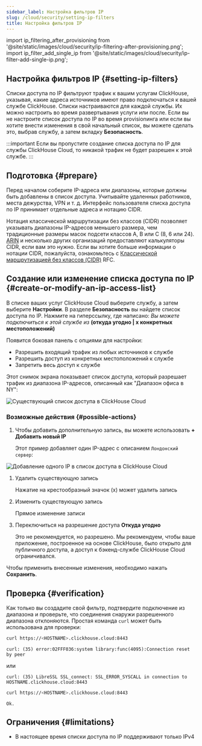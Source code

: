 ```yaml
---
sidebar_label: Настройка фильтров IP
slug: /cloud/security/setting-ip-filters
title: Настройка фильтров IP
---
```


import ip_filtering_after_provisioning from '@site/static/images/cloud/security/ip-filtering-after-provisioning.png';
import ip_filter_add_single_ip from '@site/static/images/cloud/security/ip-filter-add-single-ip.png';

## Настройка фильтров IP {#setting-ip-filters}

Списки доступа по IP фильтруют трафик к вашим услугам ClickHouse, указывая, какие адреса источников имеют право подключаться к вашей службе ClickHouse. Списки настраиваются для каждой службы. Их можно настроить во время развертывания услуги или после. Если вы не настроите список доступа по IP во время provisionинга или если вы хотите внести изменения в свой начальный список, вы можете сделать это, выбрав службу, а затем вкладку **Безопасность**.

:::important
Если вы пропустите создание списка доступа по IP для службы ClickHouse Cloud, то никакой трафик не будет разрешен к этой службе.
:::

## Подготовка {#prepare}
Перед началом соберите IP-адреса или диапазоны, которые должны быть добавлены в список доступа. Учитывайте удаленных работников, места дежурства, VPN и т. д. Интерфейс пользователя списка доступа по IP принимает отдельные адреса и нотацию CIDR.

Нотация классической маршрутизации без классов (CIDR) позволяет указывать диапазоны IP-адресов меньшего размера, чем традиционные размеры масок подсети классов A, B или C (8, 6 или 24). [ARIN](https://account.arin.net/public/cidrCalculator) и несколько других организаций предоставляют калькуляторы CIDR, если вам это нужно. Если вы хотите больше информации о нотации CIDR, пожалуйста, ознакомьтесь с [Классической маршрутизацией без классов (CIDR)](https://www.rfc-editor.org/rfc/rfc4632.html) RFC.

## Создание или изменение списка доступа по IP {#create-or-modify-an-ip-access-list}

В списке ваших услуг ClickHouse Cloud выберите службу, а затем выберите **Настройки**. В разделе **Безопасность** вы найдете список доступа по IP. Нажмите на гиперссылку, где написано: *Вы можете подключиться к этой службе из* **(откуда угодно | x конкретных местоположений)**

Появится боковая панель с опциями для настройки:

- Разрешить входящий трафик из любых источников к службе
- Разрешить доступ из конкретных местоположений к службе
- Запретить весь доступ к службе

Этот снимок экрана показывает список доступа, который разрешает трафик из диапазона IP-адресов, описанный как "Диапазон офиса в NY":

<img src={ip_filtering_after_provisioning} alt="Существующий список доступа в ClickHouse Cloud" />

### Возможные действия {#possible-actions}

1. Чтобы добавить дополнительную запись, вы можете использовать **+ Добавить новый IP**

   Этот пример добавляет один IP-адрес с описанием `Лондонский сервер`:

<img src={ip_filter_add_single_ip} alt="Добавление одного IP в список доступа в ClickHouse Cloud" />

1. Удалить существующую запись

   Нажатие на крестообразный значок (x) может удалить запись

1. Изменить существующую запись

   Прямое изменение записи

1. Переключиться на разрешение доступа **Откуда угодно**

   Это не рекомендуется, но разрешено. Мы рекомендуем, чтобы ваше приложение, построенное на основе ClickHouse, было открыто для публичного доступа, а доступ к бэкенд-службе ClickHouse Cloud ограничивался.

Чтобы применить внесенные изменения, необходимо нажать **Сохранить**.

## Проверка {#verification}

Как только вы создадите свой фильтр, подтвердите подключение из диапазона и проверьте, что соединения снаружи разрешенного диапазона отклоняются. Простая команда `curl` может быть использована для проверки:
```bash title="Попытка отклонена снаружи списка разрешенных"
curl https://<HOSTNAME>.clickhouse.cloud:8443
```
```response
curl: (35) error:02FFF036:system library:func(4095):Connection reset by peer
```
или
```response
curl: (35) LibreSSL SSL_connect: SSL_ERROR_SYSCALL in connection to HOSTNAME.clickhouse.cloud:8443
```

```bash title="Попытка разрешена изнутри списка разрешенных"
curl https://<HOSTNAME>.clickhouse.cloud:8443
```
```response
Ok.
```

## Ограничения {#limitations}

- В настоящее время списки доступа по IP поддерживают только IPv4
